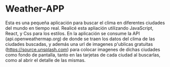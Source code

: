 # Weather-APP

Esta es una pequeña aplicación para buscar el clima en diferentes ciudades del mundo en tiempo real. 
Realicé esta apliación utilizando JavaScript, React, y Css para los estilos.
En la aplicación se consume la API  (api.openweathermap.org) de donde se traen los datos del clima de las ciudades buscadas,
y además una url de imagenes p'ublicas gratuitas (https://source.unsplash.com) para colocar imagenes de dichas ciudades como fondo de pantalla, tanto en las tarjetas de cada ciudad al buscarlas, como al abrir el detalle de las mismas.

